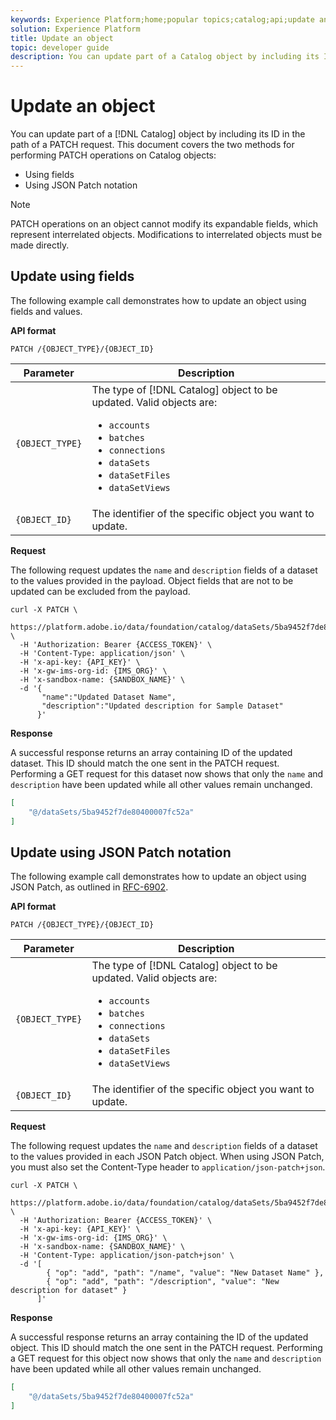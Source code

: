 ```yaml
---
keywords: Experience Platform;home;popular topics;catalog;api;update an object
solution: Experience Platform
title: Update an object
topic: developer guide
description: You can update part of a Catalog object by including its ID in the path of a PATCH request. This document covers using fields and using JSON Patch notation for performing PATCH operations on Catalog objects. 
---
```


# Update an object

You can update part of a [!DNL Catalog] object by including its ID in the path of a PATCH request. This document covers the two methods for performing PATCH operations on Catalog objects:

* Using fields
* Using JSON Patch notation

>[!NOTE]
>
>PATCH operations on an object cannot modify its expandable fields, which represent interrelated objects.  Modifications to interrelated objects must be made directly.

## Update using fields

The following example call demonstrates how to update an object using fields and values.

**API format**

```http
PATCH /{OBJECT_TYPE}/{OBJECT_ID}
```

| Parameter | Description |
| --- | --- |
| `{OBJECT_TYPE}` | The type of [!DNL Catalog] object to be updated. Valid objects are: <ul><li>`accounts`</li><li>`batches`</li><li>`connections`</li><li>`dataSets`</li><li>`dataSetFiles`</li><li>`dataSetViews`</li></ul> |
| `{OBJECT_ID}` | The identifier of the specific object you want to update. |

**Request**

The following request updates the `name` and `description` fields of a dataset to the values provided in the payload. Object fields that are not to be updated can be excluded from the payload.

```shell
curl -X PATCH \
  https://platform.adobe.io/data/foundation/catalog/dataSets/5ba9452f7de80400007fc52a \
  -H 'Authorization: Bearer {ACCESS_TOKEN}' \
  -H 'Content-Type: application/json' \
  -H 'x-api-key: {API_KEY}' \
  -H 'x-gw-ims-org-id: {IMS_ORG}' \
  -H 'x-sandbox-name: {SANDBOX_NAME}' \
  -d '{
       "name":"Updated Dataset Name",
       "description":"Updated description for Sample Dataset"
      }'
```

**Response**

A successful response returns an array containing ID of the updated dataset. This ID should match the one sent in the PATCH request. Performing a GET request for this dataset now shows that only the `name` and `description` have been updated while all other values remain unchanged.

```json
[
    "@/dataSets/5ba9452f7de80400007fc52a"
]
```

## Update using JSON Patch notation

The following example call demonstrates how to update an object using JSON Patch, as outlined in [RFC-6902](https://tools.ietf.org/html/rfc6902).

<!-- (Include once API fundamentals guide is published) 

For more information on JSON Patch syntax, see the [API fundamentals guide](). 

-->

**API format**

```http
PATCH /{OBJECT_TYPE}/{OBJECT_ID}
```

| Parameter | Description |
| --- | --- |
| `{OBJECT_TYPE}` | The type of [!DNL Catalog] object to be updated. Valid objects are: <ul><li>`accounts`</li><li>`batches`</li><li>`connections`</li><li>`dataSets`</li><li>`dataSetFiles`</li><li>`dataSetViews`</li></ul> |
| `{OBJECT_ID}` | The identifier of the specific object you want to update. |

**Request**

The following request updates the `name` and `description` fields of a dataset to the values provided in each JSON Patch object. When using JSON Patch, you must also set the Content-Type header to `application/json-patch+json`.

```shell
curl -X PATCH \
  https://platform.adobe.io/data/foundation/catalog/dataSets/5ba9452f7de80400007fc52a \
  -H 'Authorization: Bearer {ACCESS_TOKEN}' \
  -H 'x-api-key: {API_KEY}' \
  -H 'x-gw-ims-org-id: {IMS_ORG}' \
  -H 'x-sandbox-name: {SANDBOX_NAME}' \
  -H 'Content-Type: application/json-patch+json' \
  -d '[
        { "op": "add", "path": "/name", "value": "New Dataset Name" },
        { "op": "add", "path": "/description", "value": "New description for dataset" }
      ]'
```

**Response**

A successful response returns an array containing the ID of the updated object. This ID should match the one sent in the PATCH request. Performing a GET request for this object now shows that only the `name` and `description` have been updated while all other values remain unchanged.

```json
[
    "@/dataSets/5ba9452f7de80400007fc52a"
]
```
